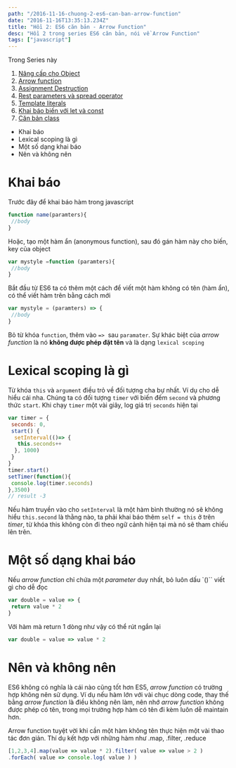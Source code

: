 ```yaml
---
path: "/2016-11-16-chuong-2-es6-can-ban-arrow-function"
date: "2016-11-16T13:35:13.234Z"
title: "Hồi 2: ES6 căn bản - Arrow Function"
desc: "Hồi 2 trong series ES6 căn bản, nói về Arrow Function"
tags: ["javascript"]
---
```


Trong Series này

1. [Nâng cấp cho Object](https://luubinhan.github.io/blog/2016-11-15-chuong-1-es6-can-ban)
2. [Arrow function](https://luubinhan.github.io/blog/2016-11-16-chuong-2-es6-can-ban-arrow-function/)
3. [Assignment Destruction](https://luubinhan.github.io/blog/2016-11-17-phan-3-es6-can-ban-assignment-destructuring)
4. [Rest parameters và spread operator](https://luubinhan.github.io/blog/2016-11-18-phan-4-es6-can-ban-rest-parameters-va-spread-operator)
5. [Template literals](https://luubinhan.github.io/blog/2016-11-19-phan-5-es6-can-ban-template-literals)
6. [Khai báo biến với let và const](https://luubinhan.github.io/blog/2016-11-20-phan-6-es6-can-ban-khai-bao-let-const)
7. [Căn bản class](https://luubinhan.github.io/blog/2016-11-21-phan-7-es6-can-ban-classes)

<!-- MarkdownTOC -->

- Khai báo
- Lexical scoping là gì
- Một số dạng khai báo
- Nên và không nên

<!-- /MarkdownTOC -->


# Khai báo

Trước đây để khai báo hàm trong javascript

```js
function name(paramters){
 //body
}
```

Hoặc, tạo một hàm ẩn (anonymous function), sau đó gán hàm này cho biến, key của object

```js
var mystyle =function (paramters){
 //body
}
```

Bắt đầu từ ES6 ta có thêm một cách để viết một hàm không có tên (hàm ẩn), có thể viết hàm trên bằng cách mới

```js
var mystyle = (paramters) => {
 //body
}
```

Bỏ từ khóa `function`, thêm vào `=>`  sau `paramater`. Sự khác biệt của *arrow function* là nó **không được phép đặt tên** và là dạng `lexical scoping`

# Lexical scoping là gì

Từ khóa `this` và `argument` điều trỏ về đối tượng cha bự nhất. Ví dụ cho dễ hiểu cái nha. Chúng ta có đối tượng `timer` với biến đếm `second` và phương thức `start`. Khi chạy `timer` một vài giây, log giá trị `seconds` hiện tại

```js
var timer = {
 seconds: 0,
 start() {
  setInterval(()=> {
   this.seconds++
  }, 1000)
 }
}
timer.start()
setTimer(function(){
 console.log(timer.seconds)
},3500)
// result -3
```

Nếu hàm truyền vào cho `setInterval` là một hàm bình thường nó sẽ không hiểu `this.second` là thằng nào, ta phải khai báo thêm `self = this` ở trên *timer*, từ khóa this không còn đi theo ngữ cảnh hiện tại mà nó sẽ tham chiếu lên trên.

# Một số dạng khai báo

Nếu *arrow function* chỉ chứa một *parameter* duy nhất, bỏ luôn dấu `()`` viết gì cho dễ đọc

```js
var double = value => {
 return value * 2
}
```

Với hàm mà return 1 dòng như vậy có thể rút ngắn lại

```js
var double = value => value * 2
```

# Nên và không nên

ES6 không có nghĩa là cái nào cũng tốt hơn ES5, *arrow function* có trường hợp không nên sử dụng. Ví dụ nếu hàm lớn với vài chục dòng code, thay thế bằng *arrow function* là điều không nên làm, nên nhớ *arrow function* không được phép có tên, trong mọi trường hợp hàm có tên đi kèm luôn dễ maintain hơn.

Arrow function tuyệt vời khi cần một hàm không tên thực hiện một vài thao tác đơn giản. Thí dụ kết hợp với những hàm như .map, .filter, .reduce

```js
[1,2,3,4].map(value => value * 2).filter( value => value > 2 )
.forEach( value => console.log( value ) )
```
